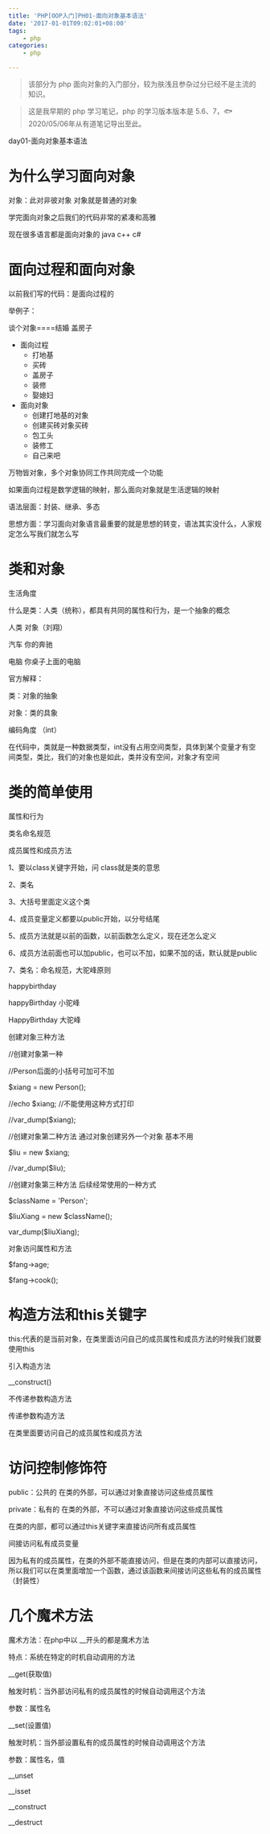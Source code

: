```yaml
---
title: 'PHP[OOP入门]PH01-面向对象基本语法'
date: '2017-01-01T09:02:01+08:00'
tags:
    - php
categories:
    - php

---
```




> 该部分为 php 面向对象的入门部分，较为肤浅且参杂过分已经不是主流的知识。

> 这是我早期的 php 学习笔记，php 的学习版本版本是 5.6、7，🐟2020/05/06年从有道笔记导出至此。


day01-面向对象基本语法

# 为什么学习面向对象

对象：此对非彼对象 对象就是普通的对象

学完面向对象之后我们的代码非常的紧凑和高雅

现在很多语言都是面向对象的 java c++ c\#

# 面向过程和面向对象

以前我们写的代码：是面向过程的

举例子：

谈个对象====结婚 盖房子

- 面向过程
  - 打地基
  - 买砖
  - 盖房子
  - 装修
  - 娶媳妇
- 面向对象
  - 创建打地基的对象
  - 创建买砖对象买砖
  - 包工头
  - 装修工
  - 自己来吧


万物皆对象，多个对象协同工作共同完成一个功能

如果面向过程是数学逻辑的映射，那么面向对象就是生活逻辑的映射

语法层面：封装、继承、多态

思想方面：学习面向对象语言最重要的就是思想的转变，语法其实没什么，人家规定怎么写我们就怎么写

# 类和对象

生活角度

什么是类：人类（统称），都具有共同的属性和行为，是一个抽象的概念

人类 对象（刘翔）

汽车 你的奔驰

电脑 你桌子上面的电脑

官方解释：

类：对象的抽象

对象：类的具象

编码角度 （int）

在代码中，类就是一种数据类型，int没有占用空间类型，具体到某个变量才有空间类型，类比，我们的对象也是如此，类并没有空间，对象才有空间

# 类的简单使用

属性和行为

类名命名规范

成员属性和成员方法

1、要以class关键字开始，问 class就是类的意思

2、类名

3、大括号里面定义这个类

4、成员变量定义都要以public开始，以分号结尾

5、成员方法就是以前的函数，以前函数怎么定义，现在还怎么定义

6、成员方法前面也可以加public，也可以不加，如果不加的话，默认就是public

7、类名：命名规范，大驼峰原则

happybirthday

happyBirthday 小驼峰

HappyBirthday 大驼峰

创建对象三种方法

//创建对象第一种

//Person后面的小括号可加可不加

\$xiang = new Person();

//echo \$xiang; //不能使用这种方式打印

//var\_dump(\$xiang);

//创建对象第二种方法 通过对象创建另外一个对象 基本不用

\$liu = new \$xiang;

//var\_dump(\$liu);

//创建对象第三种方法 后续经常使用的一种方式

\$className = \'Person\';

\$liuXiang = new \$className();

var\_dump(\$liuXiang);

对象访问属性和方法

\$fang-\>age;

\$fang-\>cook();

# 构造方法和this关键字

this:代表的是当前对象，在类里面访问自己的成员属性和成员方法的时候我们就要使用this

引入构造方法

\_\_construct()

不传递参数构造方法

传递参数构造方法

在类里面要访问自己的成员属性和成员方法

# 访问控制修饰符

public：公共的 在类的外部，可以通过对象直接访问这些成员属性

private：私有的 在类的外部，不可以通过对象直接访问这些成员属性

在类的内部，都可以通过this关键字来直接访问所有成员属性

间接访问私有成员变量

因为私有的成员属性，在类的外部不能直接访问，但是在类的内部可以直接访问，所以我们可以在类里面增加一个函数，通过该函数来间接访问这些私有的成员属性（封装性）

# 几个魔术方法

魔术方法：在php中以 \_\_开头的都是魔术方法

特点：系统在特定的时机自动调用的方法

\_\_get(获取值)

触发时机：当外部访问私有的成员属性的时候自动调用这个方法

参数：属性名

\_\_set(设置值)

触发时机：当外部设置私有的成员属性的时候自动调用这个方法

参数：属性名，值

\_\_unset

\_\_isset

\_\_construct

\_\_destruct
